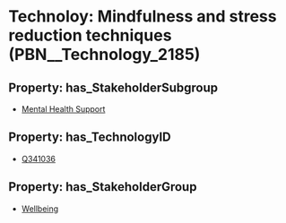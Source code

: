 # Technoloy: __Mindfulness and stress reduction techniques__ (PBN__Technology_2185)

## Property: has_StakeholderSubgroup

* [Mental Health Support](PBN__TechSubgroup_63)

## Property: has_TechnologyID

* [Q341036](Q341036)

## Property: has_StakeholderGroup

* [Wellbeing](PBN__TechGroup_2)

